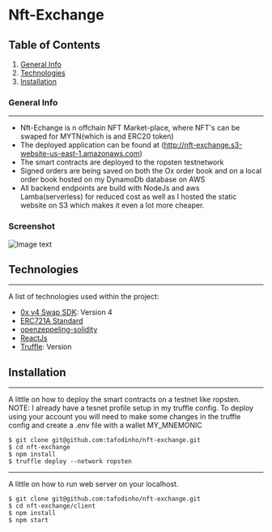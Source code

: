 # Nft-Exchange

## Table of Contents
1. [General Info](#general-info)
2. [Technologies](#technologies)
3. [Installation](#installation)

### General Info
***
- Nft-Echange is n offchain NFT Market-place, where NFT's can be swaped for MYTN(which is and ERC20 token)
- The deployed application can be found at (http://nft-exchange.s3-website-us-east-1.amazonaws.com)
- The smart contracts are deployed to the ropsten testnetwork 
- Signed orders are being saved on both the Ox order book and on a local order book hosted on my DynamoDb database on AWS
- All backend endpoints are build with NodeJs and aws Lamba(serverless) for reduced cost as well
as I hosted the static website on S3 which makes it even a lot more cheaper.

### Screenshot
![Image text](https://www.united-internet.de/fileadmin/user_upload/Brands/Downloads/Logo_IONOS_by.jpg)
## Technologies
***
A list of technologies used within the project:
* [0x v4 Swap SDK](https://docs.swapsdk.xyz): Version 4 
* [ERC721A Standard](https://chiru-labs.github.io/ERC721A)
* [openzeppeling-solidity](https://github.com/OpenZeppelin/openzeppelin-contracts)
* [ReactJs](https://reactjs.org)
* [Truffle](https://trufflesuite.com/): Version 

## Installation
***
A little on how to deploy the smart contracts on a testnet like ropsten. 
NOTE: I already have a tesnet profile setup in my truffle config. To deploy 
using your account you will need to make some changes in the truffle config 
and create a .env file with a wallet MY_MNEMONIC
```
$ git clone git@github.com:tafodinho/nft-exchange.git
$ cd nft-exchange
$ npm install
$ truffle deploy --network ropsten
```

***
A little on how to run web server on your localhost. 
```
$ git clone git@github.com:tafodinho/nft-exchange.git
$ cd nft-exchange/client
$ npm install
$ npm start
```

